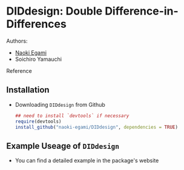 DIDdesign: Double Difference-in-Differences
===========================================

Authors:

-   [Naoki Egami](https://scholar.princeton.edu/negami/home)
-   Soichiro Yamauchi

Reference

Installation
------------

-   Downloading `DIDdesign` from Github

    ``` r
    ## need to install `devtools` if necessary
    require(devtools)
    install_github("naoki-egami/DIDdesign", dependencies = TRUE)
    ```

Example Useage of `DIDdesign`
-----------------------------

-   You can find a detailed example in the package's website
